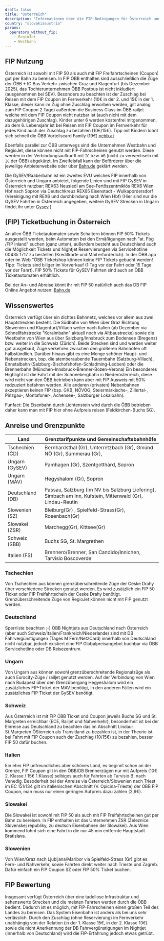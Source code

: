 ```yaml
---
draft: false
title: "Österreich"
description: "Informationen über die FIP-Bedingungen für Österreich und für welche Betreiber Vergünstigungen genutzt werden können."
country: "slovakiaaustria"
params:
  operators_without_fip:
    - RegioJet
    - Westbahn
---
```


## FIP Nutzung

Österreich ist sowohl mit FIP 50 als auch mit FIP Freifahrtscheinen (Coupon) gut per Bahn zu bereisen. In FIP ÖBB enthalten sind ausschließlich die Züge der ÖBB + IC Bus Verkehr zwischen Graz und Klagenfurt (bis Dezember 2025), das Tochterunternehmen ÖBB Postbus ist nicht inkludiert (ausgenommen bei SEV).
Besonders zu beachten ist der Zuschlag bei Reisen mit dem FIP Coupon im Fernverkehr (10€ in der 2. und 15€ in der 1. Klasse, dieser kann im Zug ohne Zuschlag erworben werden, gilt analog zum FIP Coupon 2 Tage) außerdem die Business Class im ÖBB railjet welche mit dem FIP Coupon nicht nutzbar ist (auch nicht mit dem dazugehörigen Zuschlag). Kinder unter 6 werden kostenfrei mitgenommen, ab dem 6. Lebensjahr ist bei Reisen mit FIP Coupon im Fernverkehr für jedes Kind auch der Zuschlag zu bezahlen (10€/15€). Tipp mit Kindern lohnt sich schnell die ÖBB Vorteilscard Family (19€) [oebb.at](https://www.oebb.at/de/tickets-kundenkarten/kundenkarten/vorteilscard)

Ebenfalls parallel zur ÖBB unterwegs sind die Unternehmen Westbahn und RegioJet, diese können nicht mit FIP-Fahrscheinen genutzt werden. Diese werden in der Verbindungsaufkunft mit `IC` bzw. `WB` (nicht zu verwechseln mit `IC` der ÖBB) abgekürzt. Im Zweifelsfall kann der Beförderer über die jeweilige Anbieterwebsite oder über [Bahn.de](https://www.bahn.de) geklärt werden.

Die GySEV/Raaberbahn ist ein zweites EVU welches FIP innerhalb von Österreich und Ungarn anbietet, folgende Linien sind mit FIP GySEV in Österreich nutzbar: 
REX63 Neusiedl am See-Fertőszentmiklós
REX6 Wien Hbf nach Sopron via Deutschkreuz
REX65 Eisenstadt - Wulkapordersdorf (Vereinigung mit REX6 und durchbindung nach Wien Hbf) 
(Hier sind nur die GySEV Fahrten in Österreich angegeben, weitere GySEV Strecken in Ungarn findet ihr unter [Gysev](https://www2.gysev.hu/de/vasutvonalak) )

## (FIP) Ticketbuchung in Österreich
An allen ÖBB Ticketautomaten sowie Schaltern können FIP 50% Tickets ausgestellt werden, beim Automaten bei den Ermäßigungen nach "at. Fbg /FIP Inland" suchen (ganz unten), außerdem besteht aus Deutschland auch die Möglichkeit Tickets und Nightjet Reservierungen via Servicehotline 00435 1717 zu bestellen (Kreditkarte und Mail erforderlich). In der ÖBB app oder im Web "ÖBB Ticketshop können keine FIP Tickets gebucht werden! Tipp: Tickets sind biliger im Vorverkauf (1 Tag vor der Fahrt oder 15 Tage vor der Fahrt).
FIP 50% Tickets für GySEV Fahrten sind auch an ÖBB Ticketautomaten erhältlich.

Bei der An- und Abreise könnt ihr mit FIP 50 natürlich auch das DB FIP Online Angebot nutzen: [Bahn.de](https://www.bahn.de/buchung/start?KL=2&ET=FIP_DB)

## Wissenswertes

Österreich verfügt über ein dichtes Bahnnetz, welches vor allem aus zwei Hauptstrecken besteht. Die Südbahn von Wien über Graz Richtung Slowenien und Klagenfurt/Villach weiter nach Italien (ab Dezember via Schnellfahstrecke "Koralmbahn" aktuell noch via Altbaustrecke) sowie die Westbahn von Wien aus über Salzburg/Innsbruck zum Bodensee (Bregenz) bzw. weiter in die Schweiz (Zürich). Beide Strecken sind und werden weiter gut ausgebaut, Züge verkehren zwischen den größeren Bahnhöfen oft halbstündlich. Darüber hinaus gibt es eine Menge schöner Haupt- und Nebenstrecken, bsp. die atemberaubende Tauernbahn (Salzburg-Villach), Ennstalbahn (Salzburg-Bischofshofen-Schladming-Leoben) oder die Brennerbahn (München-Innsbruck-Brenner-Bozen-Verona)
Ein besonderes Highlight ist die Fahrt mit der Schneebergbahn in Niederösterreich, diese wird nicht von den ÖBB betrieben kann aber mit FIP Ausweis mit 50%  redzuziert befahren werden. Alle anderen (privaten) Nebenbahnen akzeptieren keinen FIP (bsp. GKB, NÖVOG, Steiermärkische-, Zillertal-, Pinzgau-, Montafoner-, Achensee-, Salzburger Lokalbahn).

Funfact: Die Eisenbahn durch Lichtenstein wird durch die ÖBB betrieben daher kann man mit FIP hier ohne Aufpreis reisen (Feldkirchen-Buchs SG).

## Anreise und Grenzpunkte


| Land | Grenztarifpunkte und Gemeinschaftsbahnhöfe |
| --- | --- |
| Tschechien (ČD) | Bernhardsthal (Gr), Unterretzbach (Gr), Gmünd NÖ (Gr), Summerau (Gr), 
| Ungarn (GySEV) | Pamhagen (Gr), Szentgotthárd, Sopron| 
| Ungarn (MÁV) | Hegyshalom (Gr), Sopron |
| Deutschland (DB) | Passau, Salzburg (im NV bis Salzburg Liefering), Simbach am Inn, Kufstein, Mittenwald (Gr), Lindau-Reutin |  
| Slowenien (SZ) | Bleiburg(Gr) , Spielfeld-Strass(Gr), Rosenbach(Gr) |
| Slowakei (ZSR)| Marchegg(Gr), Kittsee(Gr) 
| Schweiz (SBB) | Buchs SG,  St. Margrethen |
| Italien (FS)| Brennero/Brenner, San Candido/Innichen, Tarvisio Boscoverde



### Tschechien

Von Tschechien aus können grenzüberschreitende Züge der Ceske Drahy über verschiedene Strecken genutzt werden. Es wird zusätzlich ein FIP 50 Ticket oder FIP Freifahrtschein der Ceske Drahy benötigt. Grenzüberschreitende Züge von RegioJet können nicht mit FIP genutzt werden.

### Deutschland

Sperrliste beachten ;-)
ÖBB Nightjets aus Deutschland nach Österreich (aber auch Schweiz/Italien/Frankreich/Niederlande) sind mit DB Fahrvergünstigungen (Tages M Fern/NetzCard) innerhalb von Deutschland nicht nutzbar, jedoch existiert eine FIP Globalpreisangebot buchbar via ÖBB Servicehotline oder DB Reisezentrum.

### Ungarn

Von Ungarn aus können sowohl grenzüberschreitende Regionalzüge als auch Eurocity-Züge / railjet genutzt werden. Auf der Verbindung von Wien nach Budapest über den Grenzübergang Hegyeshalom wird ein zusätzliches FIP-Ticket der MAV benötigt, in den anderen Fällen wird ein zusätzliches FIP-Ticket der GySEV benötigt.

### Schweiz

Aus Österreich ist mit FIP ÖBB Ticket und Coupon jeweils Buchs SG und St. Margreten erreichbar (ECE, Railjet und Nahverkehr), besonderheit ist bei der Einreise aus Deutschland zu beachten das im Abschnitt Lindau-St.Margreten ÖSterreich als Transitland zu bezahlen ist, in der Theorie ist bei Fahrt mit FIP Coupon auch der Zuschlag (10/15€) zu bezahlen, besser FIP 50 dafür buchen.

### Italien

Ein eher FIP unfreundliches aber schönes Land, es beginnt schon an der Grenze, FIP Coupon gilt in den ÖBB/DB Brennerzügen nur mit Aufpreis (10€ 2. Klasse / 15€ 1.Klasse) selbiges auch für Fahrten ab Tarvisio B. nach Venedig. Besoderheit bei der Anreise via Österreich/Slowenien nach Triest im EC 151/134 gilt im italienischen Abschnitt (V. Opicina-Trieste) der ÖBB FIP Coupon, man muss nur einen geringen Aufpreis dazu zahlen (2,6€).

### Slowakei

Die Slowakei ist sowohl mit FIP 50 als auch mit FIP Freifahrtscheinen gut per Bahn zu bereisen. In FIP enthalten ist das Unternehmen ŽSR (Železnice Slovenskej republiky, zu deutsch Eisenbahnen der Slowakei). Aus Wien kommend lohnt sich eine Fahrt in die nur 45 min entfernte Hauptstadt Bratislava. 


### Slowenien

Von Wien/Graz nach Ljubljana/Maribor via Spielfeld-Strass (Gr) gibt es Fern- und Nahverkehr, sowie Fahrten direkt weiter nach Trieste und Zagreb. Dafür einfach ein FIP Coupon SZ oder FIP 50% Ticket buchen.

## FIP Bewertung

Insgesamt verfügt Österreich über eine tadellose Infrastruktur und sehenswerte Strecken und die meisten Fahrten werden durch die ÖBB bedient. Dadurch ist es möglich, mit FIP-Fahrscheinen einen großen Teil des Landes zu bereisen. Das System Eisenbahn ist anders als bei uns sehr verlässlich. Durch den Zuschlag (ohne Reservierung) im Fernverkehr unabhängig von der Relation (in der 1. Klasse 15€, in der 2. Klasse 10€) sowie die nicht Anerkennung der DB Fahrvergünstigungen im Nightjet (innerhalb von Deutschland) wird die FIP-Erfahrung jedoch etwas getrübt.
